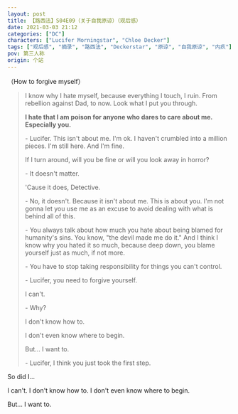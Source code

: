 ```yaml
---
layout: post
title: 【路西法】S04E09（关于自我原谅）（观后感）
date: 2021-03-03 21:12
categories: ["DC"]
characters: ["Lucifer Morningstar", "Chloe Decker"]
tags: ["观后感", "摘录", "路西法", "Deckerstar", "原谅", "自我原谅", "内疚"]
pov: 第三人称
origin: 个站
---
```


（How to forgive myself）

> I know why I hate myself, because everything I touch, I ruin. From rebellion against Dad, to now. Look what I put you through.
>
> **I hate that I am poison for anyone who dares to care about me. Especially you.**
>
> \- Lucifer. This isn't about me. I'm ok. I haven't crumbled into a million pieces. I'm still here. And I'm fine.
>
> If I turn around, will you be fine or will you look away in horror?
>
> \- It doesn't matter.
>
> 'Cause it does, Detective.
>
> \- No, it doesn't. Because it isn't about me. This is about you. I'm not gonna let you use me as an excuse to avoid dealing with what is behind all of this.
>
> \- You always talk about how much you hate about being blamed for humanity's sins. You know, "the devil made me do it." And I think I know why you hated it so much, because deep down, you blame yourself just as much, if not more.
>
> \- You have to stop taking responsibility for things you can't control.
>
> \- Lucifer, you need to forgive yourself.
>
> I can't.
>
> \- Why?
>
> I don't know how to.
>
> I don't even know where to begin.
>
> But... I want to.
>
> \- Lucifer, I think you just took the first step.

So did I...

I can't. I don't know how to. I don't even know where to begin.

But... I want to.
